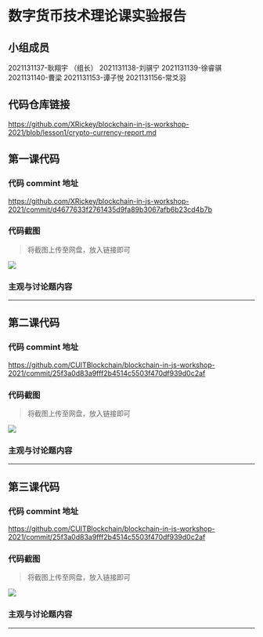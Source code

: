 # 数字货币技术理论课实验报告

## 小组成员

2021131137-耿翔宇 （组长）
2021131138-刘骐宁
2021131139-徐睿骐
2021131140-曹梁
2021131153-谭子悦
2021131156-常爻羽


## 代码仓库链接

https://github.com/XRickey/blockchain-in-js-workshop-2021/blob/lesson1/crypto-currency-report.md



## 第一课代码


### 代码 commint 地址

https://github.com/XRickey/blockchain-in-js-workshop-2021/commit/d4677633f2761435d9fa89b3067afb6b23cd4b7b


### 代码截图

> 将截图上传至网盘，放入链接即可

![](链接)


### 主观与讨论题内容

---



## 第二课代码


### 代码 commint 地址

https://github.com/CUITBlockchain/blockchain-in-js-workshop-2021/commit/25f3a0d83a9fff2b4514c5503f470df939d0c2af


### 代码截图

> 将截图上传至网盘，放入链接即可

![](链接)


### 主观与讨论题内容

---


## 第三课代码


### 代码 commint 地址

https://github.com/CUITBlockchain/blockchain-in-js-workshop-2021/commit/25f3a0d83a9fff2b4514c5503f470df939d0c2af


### 代码截图

> 将截图上传至网盘，放入链接即可

![](链接)


### 主观与讨论题内容



---
